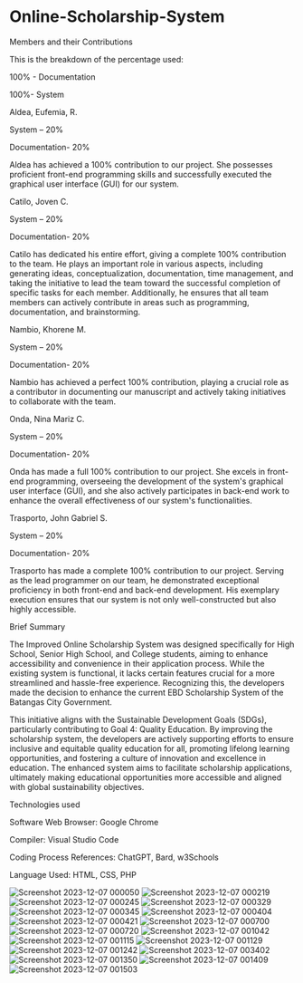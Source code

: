 # Online-Scholarship-System

Members and their Contributions



This is the breakdown of the percentage used:

100% - Documentation

100%- System




Aldea, Eufemia, R.  

System – 20%

Documentation- 20%

Aldea has achieved a 100% contribution to our project. She possesses proficient front-end programming skills and successfully executed the graphical user interface (GUI) for our system.   





Catilo, Joven C. 

System – 20%

Documentation- 20%

Catilo has dedicated his entire effort, giving a complete 100% contribution to the team. He plays an important role in various aspects, including generating ideas, conceptualization, documentation, time management, and taking the initiative to lead the team toward the successful completion of specific tasks for each member. Additionally, he ensures that all team members can actively contribute in areas such as programming, documentation, and brainstorming.





Nambio, Khorene M. 

System – 20%

Documentation- 20%

Nambio has achieved a perfect 100% contribution, playing a crucial role as a contributor in documenting our manuscript and actively taking initiatives to collaborate with the team.





Onda, Nina Mariz C.

System – 20%

Documentation- 20%

Onda has made a full 100% contribution to our project. She excels in front-end programming, overseeing the development of the system's graphical user interface (GUI), and she also actively participates in back-end work to enhance the overall effectiveness of our system's functionalities.





Trasporto, John Gabriel S. 

System – 20%

Documentation- 20%

Trasporto has made a complete 100% contribution to our project. Serving as the lead programmer on our team, he demonstrated exceptional proficiency in both front-end and back-end development. His exemplary execution ensures that our system is not only well-constructed but also highly accessible.





Brief Summary


The Improved Online Scholarship System was designed specifically for High School, Senior High School, and College students, aiming to enhance accessibility and convenience in their application process. While the existing system is functional, it lacks certain features crucial for a more streamlined and hassle-free experience. Recognizing this, the developers made the decision to enhance the current EBD Scholarship System of the Batangas City Government.

This initiative aligns with the Sustainable Development Goals (SDGs), particularly contributing to Goal 4: Quality Education. By improving the scholarship system, the developers are actively supporting efforts to ensure inclusive and equitable quality education for all, promoting lifelong learning opportunities, and fostering a culture of innovation and excellence in education. The enhanced system aims to facilitate scholarship applications, ultimately making educational opportunities more accessible and aligned with global sustainability objectives.





Technologies used


Software Web Browser: Google Chrome


Compiler: Visual Studio Code 


Coding Process References: ChatGPT, Bard, w3Schools


Language Used: HTML, CSS, PHP




![Screenshot 2023-12-07 000050](https://github.com/NinaMariz/Online-Scholarship-System/assets/149125304/98cecc04-1ade-4364-86f7-80eb99c1f6dd)
![Screenshot 2023-12-07 000219](https://github.com/NinaMariz/Online-Scholarship-System/assets/149125304/9eb99245-a0c9-4876-9aec-903f0ce222ab)
![Screenshot 2023-12-07 000245](https://github.com/NinaMariz/Online-Scholarship-System/assets/149125304/53e97f4f-0a79-4f1c-b01e-0854c387860c)
![Screenshot 2023-12-07 000329](https://github.com/NinaMariz/Online-Scholarship-System/assets/149125304/f6c3cb10-ce1f-4887-a0b0-0bc897674fa3)
![Screenshot 2023-12-07 000345](https://github.com/NinaMariz/Online-Scholarship-System/assets/149125304/dccef4fb-a912-48b9-97a5-ea7335d1cc21)
![Screenshot 2023-12-07 000404](https://github.com/NinaMariz/Online-Scholarship-System/assets/149125304/0ed9b844-6496-495e-acbc-400335b4e08c)
![Screenshot 2023-12-07 000421](https://github.com/NinaMariz/Online-Scholarship-System/assets/149125304/1d15adb6-8c42-4082-90fe-490f0d6033a6)
![Screenshot 2023-12-07 000700](https://github.com/NinaMariz/Online-Scholarship-System/assets/149125304/3ecda5f0-a3eb-48a0-b3fe-63099051d3d6)
![Screenshot 2023-12-07 000720](https://github.com/NinaMariz/Online-Scholarship-System/assets/149125304/50db8702-9eea-42bc-8c80-2add8a969e82)
![Screenshot 2023-12-07 001042](https://github.com/NinaMariz/Online-Scholarship-System/assets/149125304/606139cd-d128-4277-b7fc-fb61aa4b0c32)
![Screenshot 2023-12-07 001115](https://github.com/NinaMariz/Online-Scholarship-System/assets/149125304/c62f44e5-49ca-45cb-bdfd-3219fcf33ac8)
![Screenshot 2023-12-07 001129](https://github.com/NinaMariz/Online-Scholarship-System/assets/149125304/55c18c2b-0884-4c5e-9bce-d902dec02595)
![Screenshot 2023-12-07 001242](https://github.com/NinaMariz/Online-Scholarship-System/assets/149125304/d40342be-c9c4-4199-bc84-1e190859e124)
![Screenshot 2023-12-07 003402](https://github.com/NinaMariz/Online-Scholarship-System/assets/149125304/f511ecac-8128-4612-9257-d09e105dbf11)
![Screenshot 2023-12-07 001350](https://github.com/NinaMariz/Online-Scholarship-System/assets/149125304/6be57fe2-efe4-4e5b-932d-2f1c6932085c)
![Screenshot 2023-12-07 001409](https://github.com/NinaMariz/Online-Scholarship-System/assets/149125304/d05253e7-2a5f-4ea3-9aed-8c4e1331933a)
![Screenshot 2023-12-07 001503](https://github.com/NinaMariz/Online-Scholarship-System/assets/149125304/4c0dd35e-b781-4d6b-9347-69aa470bcc1f)
